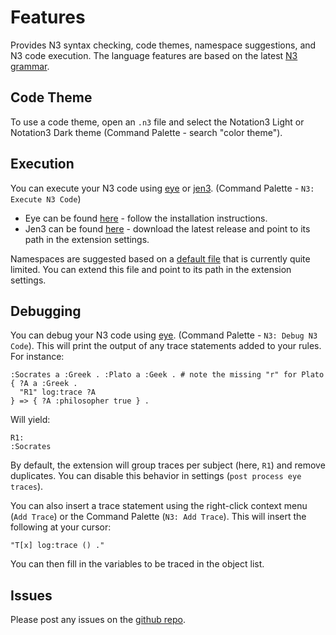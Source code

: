 # Features

Provides N3 syntax checking, code themes, namespace suggestions, and N3 code execution.
The language features are based on the latest [N3 grammar](https://w3c.github.io/N3/spec/#grammar).

## Code Theme

To use a code theme, open an `.n3` file and select the Notation3 Light or Notation3 Dark theme (Command Palette - search "color theme").

## Execution

You can execute your N3 code using [eye](https://github.com/eyereasoner/eye) or [jen3](https://github.com/william-vw/jen3). (Command Palette - `N3: Execute N3 Code`)
- Eye can be found [here](https://github.com/eyereasoner/eye/releases) - follow the installation instructions.
- Jen3 can be found [here](https://github.com/william-vw/jen3/releases) - download the latest release and point to its path in the extension settings.  

Namespaces are suggested based on a [default file](https://github.com/william-vw/vscode-extension-n3/blob/main/namespaces.json) that is currently quite limited. You can extend this file and point to its path in the extension settings.


## Debugging

You can debug your N3 code using [eye](https://github.com/eyereasoner/eye). (Command Palette - `N3: Debug N3 Code`). 
This will print the output of any trace statements added to your rules. For instance:

```
:Socrates a :Greek . :Plato a :Geek . # note the missing "r" for Plato
{ ?A a :Greek . 
  "R1" log:trace ?A
} => { ?A :philosopher true } .
```

Will yield:
```
R1:
:Socrates
```

By default, the extension will group traces per subject (here, `R1`) and remove duplicates. You can disable this behavior in settings (`post process eye traces`).  

You can also insert a trace statement using the right-click context menu (`Add Trace`) or the Command Palette (`N3: Add Trace`). This will insert the following at your cursor:

```
"T[x] log:trace () ."
```

You can then fill in the variables to be traced in the object list.

## Issues

Please post any issues on the [github repo](https://github.com/william-vw/vscode-extension-n3).